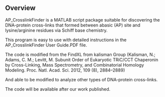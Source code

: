 ## Overview
 AP_CrosslinkFinder is a MATLAB script package suitable for discovering the DNA-protein cross-links that formed between abasic (AP) site and lysine/arginine residues via Schiff base chemistry.

This program is easy to use with detailed instructions in the AP_CrosslinkFinder User Guide.PDF file.

The code is modified from the FindXL from kalisman Group (Kalisman, N.; Adams, C. M.; Levitt, M. Subunit Order of Eukaryotic TRiC/CCT Chaperonin by Cross-Linking, Mass Spectrometry, and Combinatorial Homology Modeling. Proc. Natl. Acad. Sci. 2012, 109 (8), 2884–2889)

And able to be modified to analyze other types of DNA-protein cross-links.

The code will be available after our work published.
